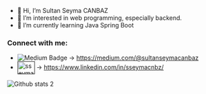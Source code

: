- 👋 Hi, I’m Sultan Seyma CANBAZ
- 👀 I’m interested in web programming, especially backend.
- 🌱 I’m currently learning Java Spring Boot 

### Connect with me:
- ![Medium Badge](https://img.shields.io/badge/-Medium-757575?style=flat-quare&labelColor=757575&logo=Medium&logoColor=white&link=link) -> https://medium.com/@sultanseymacanbaz
- <a href="" target="blank"><img align="center" src="https://raw.githubusercontent.com/rahuldkjain/github-profile-readme-generator/master/src/images/icons/Social/linked-in-alt.svg" alt="sseymacnbz" height="30" width="40" /></a> -> https://www.linkedin.com/in/sseymacnbz/


![Github stats 2](https://github-readme-stats.vercel.app/api?username=sseymacnbz&show_icons=true&theme=radical)

<!---
sseymacnbz/sseymacnbz is a ✨ special ✨ repository because its `README.md` (this file) appears on your GitHub profile.
You can click the Preview link to take a look at your changes.
--->
